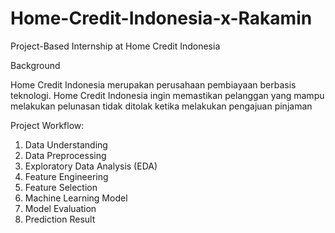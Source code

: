 # Home-Credit-Indonesia-x-Rakamin
Project-Based Internship at Home Credit Indonesia

Background

Home Credit Indonesia merupakan perusahaan pembiayaan berbasis teknologi. Home Credit Indonesia ingin memastikan pelanggan yang mampu melakukan pelunasan tidak ditolak ketika melakukan pengajuan pinjaman

Project Workflow:
1. Data Understanding
2. Data Preprocessing
3. Exploratory Data Analysis (EDA)
4. Feature Engineering
5. Feature Selection
6. Machine Learning Model
7. Model Evaluation
8. Prediction Result
